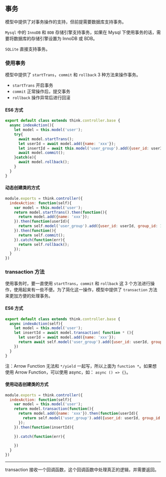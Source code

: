 ## 事务

模型中提供了对事务操作的支持，但前提需要数据库支持事务。

`Mysql` 中的 `InnoDB` 和 `BDB` 存储引擎支持事务，如果在 Mysql 下使用事务的话，需要将数据库的存储引擎设置为 InnoDB 或 BDB。

`SQLite` 直接支持事务。


### 使用事务

模型中提供了 `startTrans`，`commit` 和 `rollback` 3 种方法来操作事务。

* `startTrans` 开启事务
* `commit` 正常操作后，提交事务
* `rollback` 操作异常后进行回滚

#### ES6 方式

```js
export default class extends think.controller.base {
  async indexAction(){
    let model = this.model('user');
    try{
      await model.startTrans();
      let userId = await model.add({name: 'xxx'});
      let insertId = await this.model('user_group').add({user_id: userId, group_id: 1000});
      await model.commit();
    }catch(e){
      await model.rollback();
    }
  }
}
```

#### 动态创建类的方式 ##### 

```js
module.exports = think.controller({
  indexAction: function(self){
    var model = this.model('user');
    return model.startTrans().then(function(){
      return model.add({name: 'xxx'});
    }).then(function(userId){
      return self.model('user_group').add({user_id: userId, group_id: 1000})
    }).then(function(){
      return self.commit();
    }).catch(function(err){
      return self.rollback();
    });
  }
})
```

### transaction 方法

使用事务时，要一直使用 `startTrans`，`commit` 和 `rollback` 这 3 个方法进行操作，使用起来有一些不便。为了简化这一操作，模型中提供了 `transaction` 方法来更加方便的处理事务。

#### ES6 方式

```js
export default class extends think.controller.base {
  async indexAction(self){
    let model = this.model('user');
    let insertId = await model.transaction( function * (){
      let userId = await model.add({name: 'xxx'});
      return await self.model('user_group').add({user_id: userId, group_id: 1000});
    })
  }
}
```

注：Arrow Function 无法和 `*/yield` 一起写，所以上面为 `function *`。如果想使用 Arrow Function，可以使用 async，如： `async () => {}`。

#### 使用动态创建类的方式

```js
module.exports = think.controller({
  indexAction: function(self){
    var model = this.model('user');
    return model.transaction(function(){
      return model.add({name: 'xxx'}).then(function(userId){
        return self.model('user_group').add({user_id: userId, group_id: 1000});
      });
    }).then(function(insertId){
      
    }).catch(function(err){
      
    })
  }
})
```

-------
transaction 接收一个回调函数，这个回调函数中处理真正的逻辑，并需要返回。